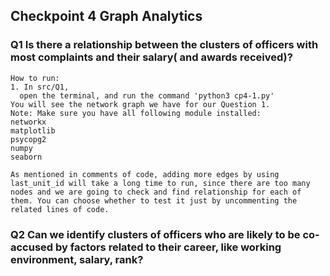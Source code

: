 ## Checkpoint 4 Graph Analytics

### Q1 Is there a relationship between the clusters of officers with most complaints and their salary( and awards received)?

```
How to run:
1. In src/Q1, 
  open the terminal, and run the command 'python3 cp4-1.py'
You will see the network graph we have for our Question 1.
Note: Make sure you have all following module installed:
networkx
matplotlib
psycopg2
numpy
seaborn

As mentioned in comments of code, adding more edges by using last_unit_id will take a long time to run, since there are too many nodes and we are going to check and find relationship for each of them. You can choose whether to test it just by uncommenting the related lines of code.
```
### Q2 Can we identify clusters of officers who are likely to be co-accused by factors related to their career, like working environment, salary, rank? 


